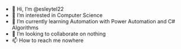 - 👋 Hi, I’m @esleytel22
- 👀 I’m interested in Computer Science   
- 🌱 I’m currently learning Automation with Power Automation and C# Algorithms 
- 💞️ I’m looking to collaborate on nothing 
- 📫 How to reach me nowhere

<!---
esleytel22/esleytel22 is a ✨ special ✨ repository because its `README.md` (this file) appears on your GitHub profile.
You can click the Preview link to take a look at your changes.
--->
